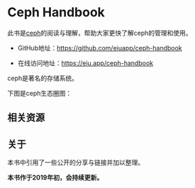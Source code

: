 # Ceph Handbook

此书是[ceph](http://docs.ceph.com)的阅读与理解，帮助大家更快了解ceph的管理和使用。

- GitHub地址：https://github.com/eiuapp/ceph-handbook

- 在线访问地址：https://eiu.app/ceph-handbook

ceph是著名的存储系统。


下图是ceph生态圈图：

<!-- https://docs.openstack.org/swift/queens/associated_projects.html -->

<!-- ![ceph生态](images/container-ecosystem.png) -->

## 相关资源


## 关于

本书中引用了一些公开的分享与链接并加以整理。

**本书作于2019年初，会持续更新。**


